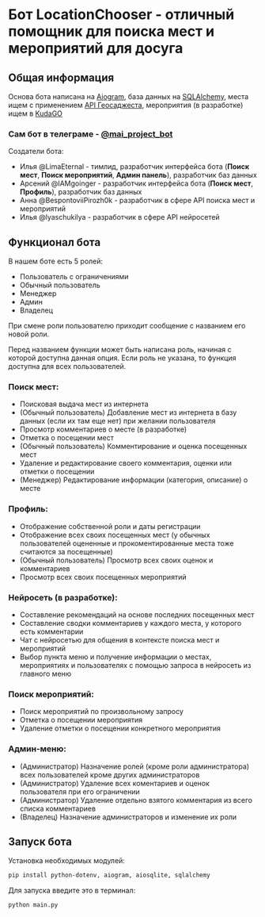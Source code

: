# Бот LocationChooser - отличный помощник для поиска мест и мероприятий для досуга

## Общая информация
Основа бота написана на [Aiogram](https://aiogram.dev/), база данных на [SQLAlchemy](https://www.sqlalchemy.org/), места ищем с применением [API Геосаджеста](https://yandex.ru/maps-api/docs/suggest-api/index.html), мероприятия (в разработке) ищем в [KudaGO](https://docs.kudago.com/api/)

### Сам бот в телеграме - [@mai_project_bot](https://t.me/mai_project_bot)

Создатели бота:
- Илья @LimaEternal - тимлид, разработчик интерфейса бота (**Поиск мест**, **Поиск мероприятий**, **Админ панель**), разработчик баз данных
- Арсений @IAMgoinger -  разработчик интерфейса бота (**Поиск мест**, **Профиль**), разработчик баз данных
- Анна @BespontoviiPirozh0k  - разработчик в сфере API поиска мест и мероприятий
- Илья @lyaschukilya - разработчик в сфере API нейросетей


## Функционал бота
В нашем боте есть 5 ролей:
- Пользователь с ограничениями
- Обычный пользователь
- Менеджер
- Админ
- Владелец

При смене роли пользователю приходит сообщение с названием его новой роли.

Перед названием функции может быть написана роль, начиная с которой доступна данная опция. Если роль не указана, то функция доступна для всех пользователей.

### Поиск мест:
- Поисковая выдача мест из интернета
- (Обычный пользователь) Добавление мест из интернета в базу данных (если их там еще нет) при желании пользователя
- Просмотр комментариев о месте (в разработке)
- Отметка о посещении мест
- (Обычный пользователь) Комментирование и оценка посещенных мест
- Удаление и редактирование своего комментария, оценки или отметки о посещении
- (Менеджер) Редактирование информации (категория, описание) о месте

### Профиль:
- Отображение собственной роли и даты регистрации
- Отображение всех своих посещенных мест (у обычных пользователей оцененные и прокоментированные места тоже считаются за посещенные)
- (Обычный пользователь) Просмотр всех своих оценок и комментариев
- Просмотр всех своих посещенных мероприятий

### Нейросеть (в разработке):
- Составление рекомендаций на основе последних посещенных мест
- Составление сводки комментариев у каждого места, у которого есть комментарии
- Чат с нейросетью для общения в контексте поиска мест и мероприятий
- Выбор пункта меню и получение информации о местах, мероприятиях и пользователях с помощью запроса в нейросеть из главного меню

### Поиск мероприятий:
- Поиск мероприятий по произвольному запросу
- Отметка о посещении мероприятия
- Удаление отметки о посещении конкретного мероприятия

### Админ-меню:
- (Администратор) Назначение ролей (кроме роли администратора) всех пользователей кроме других администраторов
- (Администратор) Удаление всех коментариев и оценок пользователя при его ограничении
- (Администратор) Удаление отдельно взятого комментария из всего списка комментариев
- (Владелец) Назначение администраторов и изменение их роли 

## Запуск бота

Установка необходимых модулей:
```bash
pip install python-dotenv, aiogram, aiosqlite, sqlalchemy
```

Для запуска введите это в терминал: 
```bash
python main.py
```


